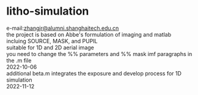 # litho-simulation
e-mail:zhangjr@alumni.shanghaitech.edu.cn  
the project is based on Abbe's formulation of imaging and matlab  
incluing SOURCE, MASK, and PUPIL  
suitable for 1D and 2D aerial image  
you need to change the %% parameters and %% mask imf paragraphs in the .m file  
2022-10-06  
additional beta.m integrates the exposure and develop process for 1D simulation   
2022-11-12
